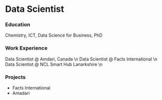 # Data Scientist

### Education
Chemistry, ICT, Data Science for Business, PhD

### Work Experience
Data Scientist @ Amdari, Canada \n
Data Scientist @ Facts International \n
Data Scientist @ NCL  Smart Hub Lanarkshire \n

### Projects

* Facts International
* Amadari
